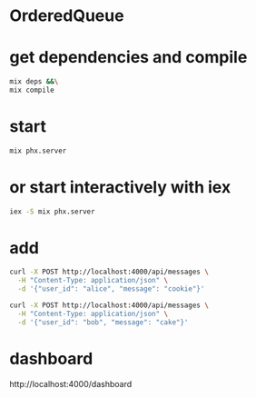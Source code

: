 # OrderedQueue

# get dependencies and compile

```bash
mix deps &&\
mix compile
```

# start

```bash
mix phx.server
```

# or start interactively with iex

```bash
iex -S mix phx.server
```

# add 

```bash
curl -X POST http://localhost:4000/api/messages \
  -H "Content-Type: application/json" \
  -d '{"user_id": "alice", "message": "cookie"}'

curl -X POST http://localhost:4000/api/messages \
  -H "Content-Type: application/json" \
  -d '{"user_id": "bob", "message": "cake"}'
```

# dashboard

http://localhost:4000/dashboard